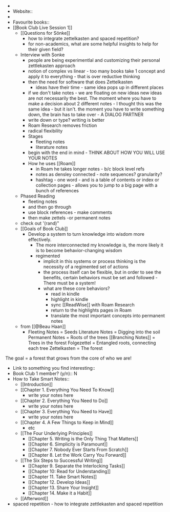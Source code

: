 - 
- Website:: 
- 
- Favourite books:: 
- [[Book Club Live Session 1]]
    - [[Questions for Sönke]]
        - how to integrate zettelkasten and spaced repetition?
        - for non-academics, what are some helpful insights to help for their given field?
    - Interview with Sonke
        - people are being experimentlal and customizing their personal zettlekasten approach
        - notion of complex vs linear - too many books take 1 concept and apply it to everything - that is over reductive thinking 
        - then the need for software that does Zettelkasten
            - ideas have their time - same idea pops up in different places
        - if we don't take notes - we are floating on new ideas new ideas are not necessarily the best. The moment where you have to make a decision about 2 different notes - I thought this was the same idea - but it isn't.  the moment you have to write something down, the brain has to take over - A DIALOG PARTNER
        - write down or type?  writing is better
        - Roam Research removes friction
        - radical flexibility
        - Stages
            - fleeting notes
            - literature notes
        - begin with the end in mind - THINK ABOUT HOW YOU WILL USE YOUR NOTES
        - How he uses [[Roam]]
            - in Roam he takes longer notes - b/c block level refs
            - notes as densley connected - note sequences? granularity?
            - hashtag - one word - and is a table of contents or index or collection pages - allows you to jump to a big page with a bunch of references
    - Phased Reading
        - fleeting notes
        - and then go through
        - use block references - make comments
        - then make zettels -or permanent notes
    - check out '(rand)"
    - [[Goals of Book Club]]
        - Develop a system to turn knowledge into wisdom more effectively.
            - The more interconnected my knowledge is, the more likely it is to become behavior-changing wisdom
            - regimented
                - implicit in this systems or process thinking is the necessity of a regimented set of actions
                - the process itself can be flexible, but in order to see the benefits, certain behaviors must be set and followed - There must be a system!
                - what are these core behaviors?
                    - read in kindle
                    - highlight in kindle
                    - sync [[ReadWise]] with Roam Research
                    - return to the highlights pages in Roam
                    - translate the most important concepts into permanent notes
    - from [[@Beau Haan]]
        - Fleeting Notes = Seeds 
Literature Notes = Digging into the soil
Permanent Notes = Roots of the trees
[[Branching Notes]] = Trees in the forest
Folgezettel = Entangled roots, connecting each tree
Zettelkasten = The forest

The goal = a forest that grows from the core of who we are!
- Link to something you find interesting::
- Book Club 1 member? (y/n):: N
- How to Take Smart Notes::
    - [[Introduction]]
    - [[Chapter 1. Everything You Need To Know]]
        - write your notes here 
    - [[Chapter 2. Everything You Need to Do]]
        - write your notes here 
    - [[Chapter 3. Everything You Need to Have]]
        - write your notes here 
    - [[Chapter 4. A Few Things to Keep in Mind]]
        - etc 
    - [[The Four Underlying Principles]]
        - [[Chapter 5. Writing is the Only Thing That Matters]]
        - [[Chapter 6. Simplicity is Paramount]]
        - [[Chapter 7. Nobody Ever Starts From Scratch]]
        - [[Chapter 8. Let the Work Carry You Forward]]
    - [[The Six Steps to Successful Writing]]
        - [[Chapter 9. Separate the Interlocking Tasks]]
        - [[Chapter 10: Read for Understanding]]
        - [[Chapter 11. Take Smart Notes]]
        - [[Chapter 12. Develop Ideas]]  
        - [[Chapter 13. Share Your Insight]]
        - [[Chapter 14. Make it a Habit]]
    - [[Afterword]]
- spaced repetition - how to integrate zettlekasten and spaced repetition

